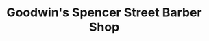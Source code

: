 ---
title: "Goodwin's Spencer Street Barber Shop"
url: /omaha/goodwins-spencer-street-barber-shop/
shop: hairdresser
---